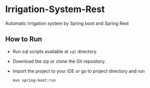 # Irrigation-System-Rest
Automatic irrigation system by Spring boot and Spring Rest

## How to Run
- Run sql scripts available at `sql` directory.
- Download the zip or clone the Git repository.
- Import the project to your IDE or go to project directory and run

	`mvn spring-boot:run`
